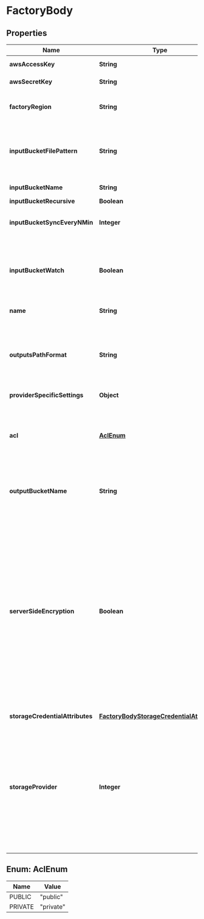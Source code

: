 
# FactoryBody

## Properties
Name | Type | Description | Notes
------------ | ------------- | ------------- | -------------
**awsAccessKey** | **String** | AWS access key. |  [optional]
**awsSecretKey** | **String** | AWS secret key. |  [optional]
**factoryRegion** | **String** | A region where the factory is located. |  [optional]
**inputBucketFilePattern** | **String** | A pattern that will be used to locate files in the input bucket. Valid wildcards might be used. |  [optional]
**inputBucketName** | **String** | A name of an input bucket. |  [optional]
**inputBucketRecursive** | **Boolean** |  |  [optional]
**inputBucketSyncEveryNMin** | **Integer** | Determines how often the input bucket is synchronised. |  [optional]
**inputBucketWatch** | **Boolean** | Determines whether the Factory should be notified about new files added to the input bucket. |  [optional]
**name** | **String** | Name of the Factory. | 
**outputsPathFormat** | **String** | Specify the directory where the output files should be stored. By default it is not set. More info [here](https://cloud.telestream.net/docs#path-format---know-how). |  [optional]
**providerSpecificSettings** | **Object** |  |  [optional]
**acl** | [**AclEnum**](#AclEnum) | Specify if your files are public or private (private files need authorization url to access). By default this is not set. |  [optional]
**outputBucketName** | **String** | A bucket where processed files will be stored. |  [optional]
**serverSideEncryption** | **Boolean** | Specify if you want to use multi-factor server-side 256-bit AES-256 data encryption with Amazon S3-managed encryption keys (SSE-S3). Each object is encrypted using a unique key which as an additional safeguard is encrypted itself with a master key that S3 regularly rotates. By default this is not set. |  [optional]
**storageCredentialAttributes** | [**FactoryBodyStorageCredentialAttributes**](FactoryBodyStorageCredentialAttributes.md) |  |  [optional]
**storageProvider** | **Integer** | Specifies which storage provider the factory should use. Available options: S3: 0, Google Cloud Storage: 1, FTP storage: 2, Google Cloud Interoperability Storage: 5, Flip storage: 7, FASP storage: 8, Azure Blob Storage: 9 |  [optional]


<a name="AclEnum"></a>
## Enum: AclEnum
Name | Value
---- | -----
PUBLIC | &quot;public&quot;
PRIVATE | &quot;private&quot;



